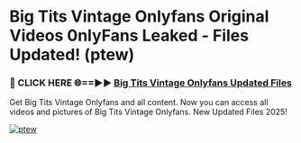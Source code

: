 # Big Tits Vintage Onlyfans Original Videos 0nlyFans Leaked - Files Updated! (ptew)

<h3>🔴 CLICK HERE 🌐==►► <a href="https://tinyurl.com/2jnfzry5" rel="nofollow">Big Tits Vintage Onlyfans Updated Files</a></h3>

Get Big Tits Vintage Onlyfans and all content. Now you can access all videos and pictures of Big Tits Vintage Onlyfans. New Updated Files 2025!

[![ptew](https://i.imgur.com/GyGTBgg.gif)](https://tinyurl.com/2jnfzry5)
